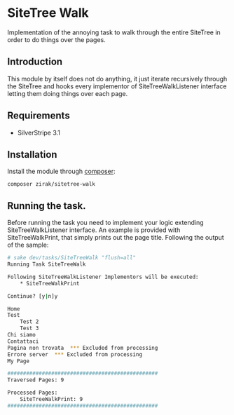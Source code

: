 # SiteTree Walk

Implementation of the annoying task to walk through the entire SiteTree in order to do things over the pages.

## Introduction

This module by itself does not do anything, it just iterate recursively through the SiteTree and hooks every implementor
of SiteTreeWalkListener interface letting them doing things over each page.

## Requirements

 * SilverStripe 3.1

## Installation

Install the module through [composer](http://getcomposer.org):

	composer zirak/sitetree-walk

## Running the task.

Before running the task you need to implement your logic extending SiteTreeWalkListener interface. An example is provided 
with SiteTreeWalkPrint, that simply prints out the page title. Following the output of the sample:

```bash
# sake dev/tasks/SiteTreeWalk "flush=all"
Running Task SiteTreeWalk

Following SiteTreeWalkListener Implementors will be executed: 
	* SiteTreeWalkPrint

Continue? [y|n]y

Home 
Test 
	Test 2 
	Test 3 
Chi siamo 
Contattaci 
Pagina non trovata  *** Excluded from processing
Errore server  *** Excluded from processing
My Page 

################################################
Traversed Pages: 9

Processed Pages: 
	SiteTreeWalkPrint: 9
################################################
```
